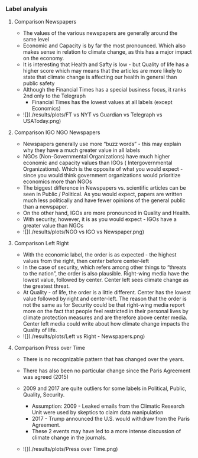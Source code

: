 ### Label analysis

1. Comparison Newspapers
    + The values of the various newspapers are generally around the same level
    + Economic and Capacity is by far the most pronounced. Which also makes sense in relation to climate change, as this has a major impact on the economy. 
    + It is interesting that Health and Safty is low - but Quality of life has a higher score which may means that the articles are more likely to state that climate change is affecting our health in general than public safety    
    + Although the Financial Times has a special business focus, it ranks 2nd only to the Telegraph 
      + Financial Times has the lowest values at all labels (except Economics)
    + ![](./results/plots/FT vs NYT vs Guardian vs Telegraph vs USAToday.png)


2. Comparison IGO NGO Newspapers
   + Newspapers generally use more “buzz words” - this may explain why they have a much greater value in all labels 
   + NGOs (Non-Governmental Organizations) have much higher economic and capacity values than IGOs ( Intergovernmental Organizations). Which is the opposite of what you would expect - since you would think government organizations would prioritize economics more than NGOs
   + The biggest difference in Newspapers vs. scientific articles can be seen in Public / Political. As you would expect, papers are written much less politically and have fewer opinions of the general public than a newspaper.
   + On the other hand, IGOs are more pronounced in Quality and Health.
   + With security, however, it is as you would expect - IGOs have a greater value than NGOs
   + ![](./results/plots/NGO vs IGO vs Newspaper.png)

3. Comparison Left Right
   + With the economic label, the order is as expected - the highest values from the right, then center before center-left
   + In the case of security, which refers among other things to “threats to the nation”, the order is also plausible. Right-wing media have the lowest value, followed by center. Center left sees climate change as the greatest threat.
   + At Quality - of life, the order is a little different. Center has the lowest value followed by right and center-left. The reason that the order is not the same as for Security could be that right-wing media report more on the fact that people feel restricted in their personal lives by climate protection measures and are therefore above center media. Center left media could write about how climate change impacts the Quality of life.
   + ![](./results/plots/Left vs Right - Newspapers.png)

4. Comparison Press over Time
   + There is no recognizable pattern that has changed over the years. 
   + There has also been no particular change since the Paris Agreement was agreed (2015)

   + 2009 and 2017 are quite outliers for some labels in Political, Public, Quality, Security.
     + Assumption: 2009 - Leaked emails from the Climatic Research Unit were used by skeptics to claim data manipulation
     + 2017 - Trump announced the U.S. would withdraw from the Paris Agreement.
     + These 2 events may have led to a more intense discussion of climate change in the journals.
   + ![](./results/plots/Press over Time.png)


